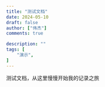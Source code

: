 ```yaml
---
title: "测试文档"
date: 2024-05-10
draft: false
author: ["伟杰"]
comments: true

description: ""
tags: [
    "演示",
]
---
```


测试文档，从这里慢慢开始我的记录之旅


